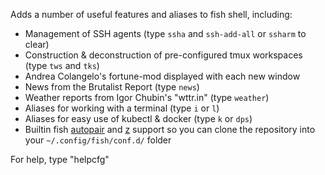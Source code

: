 Adds a number of useful features and aliases to fish shell, including:

- Management of SSH agents (type `ssha` and `ssh-add-all` or `ssharm` to clear)
- Construction & deconstruction of pre-configured tmux workspaces (type `tws` and `tks`)
- Andrea Colangelo's fortune-mod displayed with each new window
- News from the Brutalist Report (type `news`)
- Weather reports from Igor Chubin's "wttr.in" (type `weather`)
- Aliases for working with a terminal (type `i` or `l`)
- Aliases for easy use of kubectl & docker (type `k` or `dps`)
- Builtin fish [autopair](https://github.com/jorgebucaran/autopair.fish) and [z](https://github.com/jethrokuan/z) support so you can clone the repository into your `~/.config/fish/conf.d/` folder

For help, type "helpcfg"